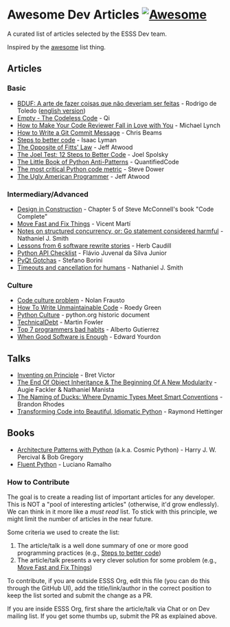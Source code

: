 # Awesome Dev Articles [![Awesome](https://cdn.rawgit.com/sindresorhus/awesome/d7305f38d29fed78fa85652e3a63e154dd8e8829/media/badge.svg)](https://github.com/sindresorhus/awesome)

A curated list of articles selected by the ESSS Dev team.

Inspired by the [awesome](https://github.com/sindresorhus/awesome) list thing.

## Articles

### Basic

* [BDUF: A arte de fazer coisas que não deveriam ser feitas](https://k21.global/br/blog/bduf) - Rodrigo de Toledo ([english version](https://knowledge21.com/usa/blog/bduf/))
* [Empty - The Codeless Code](http://thecodelesscode.com/case/6) - Qi
* [How to Make Your Code Reviewer Fall in Love with You](https://mtlynch.io/code-review-love/) - Michael Lynch
* [How to Write a Git Commit Message](https://chris.beams.io/posts/git-commit/) - Chris Beams
* [Steps to better code](https://medium.com/@isaaclyman/steps-to-better-code-e6c3cce0c7f9) - Isaac Lyman
* [The Opposite of Fitts' Law](https://blog.codinghorror.com/the-opposite-of-fitts-law/) - Jeff Atwood
* [The Joel Test: 12 Steps to Better Code](https://www.joelonsoftware.com/2000/08/09/the-joel-test-12-steps-to-better-code/) - Joel Spolsky
* [The Little Book of Python Anti-Patterns](https://quantifiedcode.github.io/python-anti-patterns/) - QuantifiedCode
* [The most critical Python code metric](https://stevedower.id.au/blog/most-critical-python-metric) - Steve Dower
* [The Ugly American Programmer](https://blog.codinghorror.com/the-ugly-american-programmer/) - Jeff Atwood

### Intermediary/Advanced

* [Design in Construction](http://aroma.vn/web/wp-content/uploads/2016/11/code-complete-2nd-edition-v413hav.pdf#page=110) - Chapter 5 of Steve McConnell's book "Code Complete"
* [Move Fast and Fix Things](https://githubengineering.com/move-fast/) - Vicent Martí
* [Notes on structured concurrency, or: Go statement considered harmful](https://vorpus.org/blog/notes-on-structured-concurrency-or-go-statement-considered-harmful/) -  Nathaniel J. Smith
* [Lessons from 6 software rewrite stories](https://medium.com/@herbcaudill/lessons-from-6-software-rewrite-stories-635e4c8f7c22) - Herb Caudill
* [Python API Checklist](https://devchecklists.com/python-api-checklist/en) - Flávio Juvenal da Silva Junior
* [PyQt Gotchas](https://stefanoborini.com/pyqt-gotchas/) - Stefano Borini
* [Timeouts and cancellation for humans](https://vorpus.org/blog/timeouts-and-cancellation-for-humans/) - Nathaniel J. Smith

### Culture

* [Code culture problem](http://fraustollc.com/blog/shit_code/) - Nolan Frausto
* [How To Write Unmaintainable Code](https://web.archive.org/web/20171224114025id_/https://www.thc.org/root/phun/unmaintain.html) - Roedy Green
* [Python Culture](https://svn.python.org/projects/sandbox/trunk/dev/culture.rst) - python.org historic document
* [TechnicalDebt](https://martinfowler.com/bliki/TechnicalDebt.html) - Martin Fowler
* [Top 7 programmers bad habits](https://web.archive.org/web/20110803100310/http://www.makinggoodsoftware.com/2011/05/23/top-7-programmers-bad-habits) - Alberto Gutierrez
* [When Good Software is Enough](https://www.liamwho.com/wp-content/uploads/When-Good-Enough-Software-Is-Best.pdf) - Edward Yourdon

## Talks

* [Inventing on Principle](https://www.youtube.com/watch?v=PUv66718DII) - Bret Victor
* [The End Of Object Inheritance & The Beginning Of A New Modularity](https://youtu.be/3MNVP9-hglc) - Augie Fackler & Nathaniel Manista
* [The Naming of Ducks: Where Dynamic Types Meet Smart Conventions](https://www.youtube.com/watch?v=YklKUuDpX5c&list=WL) - Brandon Rhodes
* [Transforming Code into Beautiful, Idiomatic Python](https://www.youtube.com/watch?v=OSGv2VnC0go&t=0s&list=PLRVdut2KPAguz3xcd22i_o_onnmDKj3MA&index=4) - Raymond Hettinger

## Books

* [Architecture Patterns with Python](https://www.cosmicpython.com/) (a.k.a. Cosmic Python) - Harry J. W. Percival & Bob Gregory
* [Fluent Python](https://www.oreilly.com/library/view/fluent-python/9781491946237/) - Luciano Ramalho

### How to Contribute

The goal is to create a reading list of important articles for any developer. This is NOT a "pool of interesting articles"
(otherwise, it'd grow endlessly). We can think in it more like a _must read_ list. To stick with this principle, we might
limit the number of articles in the near future.

Some criteria we used to create the list:

1. The article/talk is a well done summary of one or more good programming practices (e.g., [Steps to better code](https://medium.com/@isaaclyman/steps-to-better-code-e6c3cce0c7f9))
2. The article/talk presents a very clever solution for some problem (e.g., [Move Fast and Fix Things](https://githubengineering.com/move-fast/))

To contribute, if you are outside ESSS Org, edit this file (you can do this through the GitHub UI), add the
title/link/author in the correct position to keep the list sorted and submit the change as a PR.

If you are inside ESSS Org, first share the article/talk via Chat or on Dev mailing list. If you get some thumbs up, submit the PR as explained above.
